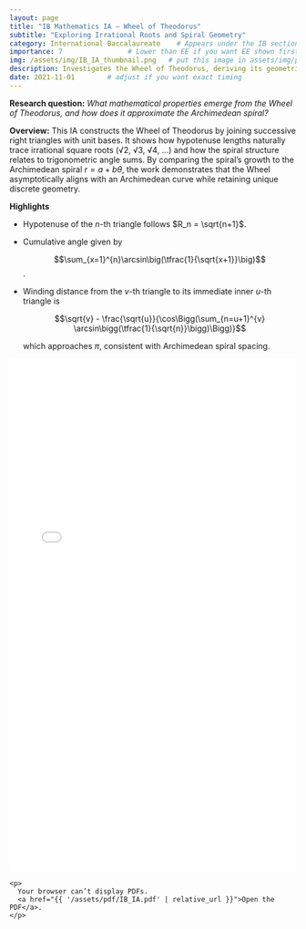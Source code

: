 ```yaml
---
layout: page
title: "IB Mathematics IA — Wheel of Theodorus"
subtitle: "Exploring Irrational Roots and Spiral Geometry"
category: International Baccalaureate    # Appears under the IB section of your Early Research page
importance: 7                # Lower than EE if you want EE shown first
img: /assets/img/IB_IA_thumbnail.png   # put this image in assets/img/projects/
description: Investigates the Wheel of Theodorus, deriving its geometric properties, links to irrational numbers, and approximation to the Archimedean spiral.
date: 2021-11-01        # adjust if you want exact timing
---
```


**Research question:** *What mathematical properties emerge from the Wheel of Theodorus, and how does it approximate the Archimedean spiral?*

**Overview:** This IA constructs the Wheel of Theodorus by joining successive right triangles with unit bases. It shows how hypotenuse lengths naturally trace irrational square roots (√2, √3, √4, …) and how the spiral structure relates to trigonometric angle sums. By comparing the spiral’s growth to the Archimedean spiral $r = a + b\theta$, the work demonstrates that the Wheel asymptotically aligns with an Archimedean curve while retaining unique discrete geometry.

**Highlights**
- Hypotenuse of the $n$-th triangle follows $R_n = \sqrt{n+1}$.
- Cumulative angle given by
  
  $$\sum_{x=1}^{n}\arcsin\big(\tfrac{1}{\sqrt{x+1}}\big)$$.
- Winding distance from the $v$-th triangle to its immediate inner $u$-th triangle is

  $$\sqrt{v} - \frac{\sqrt{u}}{\cos\Bigg(\sum_{n=u+1}^{v} \arcsin\bigg(\tfrac{1}{\sqrt{n}}\bigg)\Bigg)}$$

  which approaches $\pi$, consistent with Archimedean spiral spacing.


<!-- Inline PDF viewer -->
<div class="pdf-viewer my-3">
  <object
    data="{{ '/assets/pdf/IB_IA.pdf' | relative_url }}"
    type="application/pdf"
    width="100%"
    height="900"
  >
    <!-- Fallback for browsers that block <object> -->
    <iframe
      src="{{ '/assets/pdf/IB_IA.pdf' | relative_url }}"
      width="100%"
      height="900"
      style="border: none;"
    ></iframe>

    <p>
      Your browser can’t display PDFs. 
      <a href="{{ '/assets/pdf/IB_IA.pdf' | relative_url }}">Open the PDF</a>.
    </p>
  </object>
</div>
